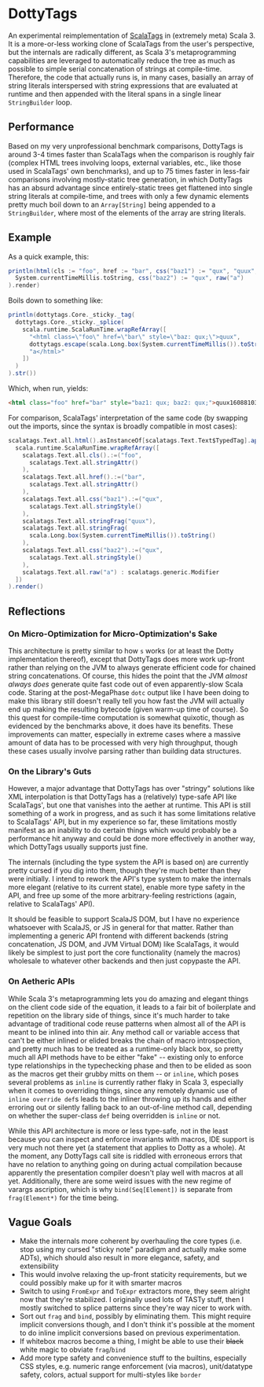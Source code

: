 # DottyTags
An experimental reimplementation of [ScalaTags](http://www.lihaoyi.com/scalatags/) in (extremely meta) Scala 3. It is a more-or-less working clone of
ScalaTags from the user's perspective, but the internals are radically different, as Scala 3's metaprogramming capabilities are leveraged to automatically
reduce the tree as much as possible to simple serial concatenation of strings at compile-time. Therefore, the code that actually runs is, in many cases,
basially an array of string literals interspersed with string expressions that are evaluated at runtime and then appended with the literal spans in a single linear
`StringBuilder` loop. 

## Performance
Based on my very unprofessional benchmark comparisons, DottyTags is around 3-4 times faster than ScalaTags when
the comparison is roughly fair (complex HTML trees involving loops, external variables, etc., like those used in ScalaTags'
own benchmarks), and up to 75 times faster in less-fair comparisons involving mostly-static tree generation, in which DottyTags has an absurd advantage
since entirely-static trees get flattened into single string literals at compile-time, and trees with only a few dynamic elements pretty much boil down to
an `Array[String]` being appended to a `StringBuilder`, where most of the elements of the array are string literals.

## Example
As a quick example, this:
```scala
println(html(cls := "foo", href := "bar", css("baz1") := "qux", "quux", 
  System.currentTimeMillis.toString, css("baz2") := "qux", raw("a")
).render)
```
Boils down to something like:
```scala
println(dottytags.Core._sticky._tag(
  dottytags.Core._sticky._splice(
    scala.runtime.ScalaRunTime.wrapRefArray([
      "<html class=\"foo\" href=\"bar\" style=\"baz: qux;\">quux",
      dottytags.escape(scala.Long.box(System.currentTimeMillis()).toString()), 
      "a</html>"
    ])
  )
).str())
```
Which, when run, yields:
```html
<html class="foo" href="bar" style="baz1: qux; baz2: qux;">quux1608810396295a</html>
```
For comparison, ScalaTags' interpretation of the same code (by swapping out the imports, since the syntax is broadly compatible in most cases):
```scala
scalatags.Text.all.html().asInstanceOf[scalatags.Text.Text$TypedTag].apply(
  scala.runtime.ScalaRunTime.wrapRefArray([
    scalatags.Text.all.cls().:=("foo",
      scalatags.Text.all.stringAttr()
    ),
    scalatags.Text.all.href().:=("bar",
      scalatags.Text.all.stringAttr()
    ),
    scalatags.Text.all.css("baz1").:=("qux",
      scalatags.Text.all.stringStyle()
    ),
    scalatags.Text.all.stringFrag("quux"),
    scalatags.Text.all.stringFrag(
      scala.Long.box(System.currentTimeMillis()).toString()
    ),
    scalatags.Text.all.css("baz2").:=("qux",
      scalatags.Text.all.stringStyle()
    ),
    scalatags.Text.all.raw("a") : scalatags.generic.Modifier
  ])
).render()
```

## Reflections
### On Micro-Optimization for Micro-Optimization's Sake
This architecture is pretty similar to how `s` works (or at least the Dotty implementation thereof), except that DottyTags does more work up-front rather than relying 
on the JVM to always generate efficient code for chained string concatenations. Of course, this hides the point that the JVM *almost always does* generate quite fast code 
out of even apparently-slow Scala code. Staring at the post-MegaPhase `dotc` output like I have been doing to make this library still doesn't really tell you how fast the
JVM will actually end up making the resulting bytecode (given warm-up time of course). So this quest for compile-time computation is somewhat quixotic, 
though as evidenced by the benchmarks above, it does have its benefits. These improvements can matter, especially in extreme cases where a massive amount of data 
has to be processed with very high throughput, though these cases usually involve parsing rather than building data structures.

### On the Library's Guts
However, a major advantage that DottyTags has over "stringy" solutions like XML interpolation is that DottyTags has a (relatively) type-safe API like ScalaTags',
but one that vanishes into the aether at runtime. This API is still something of a work in progress, and as such it has some limitations relative to ScalaTags' API, 
but in my experience so far, these limitations mostly manifest as an inability to do certain things which would probably be a performance hit anyway and could be done
more effectively in another way, which DottyTags usually supports just fine.

The internals (including the type system the API is based on) are currently pretty cursed if you dig into them, though they're much better than they were initially.
I intend to rework the API's type system to make the internals more elegant (relative to its current state), enable more type safety in the API, and free up some of the
more arbitrary-feeling restrictions (again, relative to ScalaTags' API).

It should be feasible to support ScalaJS DOM, but I have no experience whatsoever with ScalaJS, or JS in general for that matter. Rather than implementing a generic
API frontend with different backends (string concatenation, JS DOM, and JVM Virtual DOM) like ScalaTags, it would likely be simplest to just port the core functionality
(namely the macros) wholesale to whatever other backends and then just copypaste the API.

### On Aetheric APIs
While Scala 3's metaprogramming lets you do amazing and elegant things on the client code side of the equation, it leads to a fair bit of boilerplate and repetition 
on the library side of things, since it's much harder to take advantage of traditional code reuse patterns when almost all of the API is meant to be inlined into thin air. 
Any method call or variable access that can't be either inlined or elided breaks the chain of macro introspection, and pretty much has to be treated as a 
runtime-only black box, so pretty much all API methods have to be either "fake" -- existing only to enforce type relationships in the typechecking phase and then to be 
elided as soon as the macros get their grubby mitts on them -- or `inline`, which poses several problems as `inline` is currently rather flaky in Scala 3, 
especially when it comes to overriding things, since any remotely dynamic use of `inline override def`s leads to the inliner throwing up its hands and either erroring 
out or silently falling back to an out-of-line method call, depending on whether the super-class `def` being overridden is `inline` or not.

While this API architecture is more or less type-safe, not in the least because you can inspect and enforce invariants with macros, IDE support is very much
not there yet (a statement that applies to Dotty as a whole). At the moment, any DottyTags call site is riddled with erroneous errors that have no relation
to anything going on during actual compilation because apparently the presentation compiler doesn't play well with macros at all yet. Additionally, there are 
some weird issues with the new regime of varargs ascription, which is why `bind(Seq[Element])` is separate from `frag(Element*)` for the time being.

## Vague Goals
- Make the internals more coherent by overhauling the core types (i.e. stop using my cursed "sticky note" paradigm and actually make some ADTs), which should also result in more elegance, safety, and extensibility
- This would involve relaxing the up-front staticity requirements, but we could possibly make up for it with smarter macros
- Switch to using `FromExpr` and `ToExpr` extractors more, they seem alright now that they're stabilized. I originally used lots of TASTy stuff, then I mostly switched to splice patterns since they're way nicer to work with.
- Sort out `frag` and `bind`, possibly by eliminating them. This might require implicit conversions though, and I don't think it's possible at the moment to do inline implicit conversions based on previous experimentation.
- If whitebox macros become a thing, I might be able to use their ~~black~~ white magic to obviate `frag`/`bind`
- Add more type safety and convenience stuff to the builtins, especially CSS styles, e.g. numeric range enforcement (via macros), unit/datatype safety, colors, actual support for multi-styles like `border`
